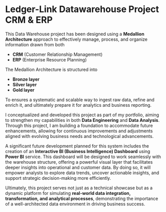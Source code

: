 # Ledger-Link Datawarehouse Project CRM & ERP

This Data Warehouse project has been designed using a **Medallion Architecture** approach to effectively manage, process, and organize information drawn from both 

* **CRM** (Customer Relationship Management)
* **ERP** (Enterprise Resource Planning)

The Medallion Architecture is structured into 

* **Bronze layer**
* **Silver layer**
* **Gold layer**

To ensures a systematic and scalable way to ingest raw data, refine and enrich it, and ultimately prepare it for analytics and business reporting.

I conceptualized and developed this project as part of my portfolio, aiming to strengthen my capabilities in both **Data Engineering** and **Data Analysis**. Through this project, I am building a foundation to accommodate future enhancements, allowing for continuous improvements and adjustments aligned with evolving business needs and technological advancements.

A significant future development planned for this system includes the creation of an **Interactive BI (Business Intelligence) Dashboard** using **Power BI** service. This dashboard will be designed to work seamlessly with the warehouse structure, offering a powerful visual layer that facilitates deeper insights into operational and customer data. By doing so, it will empower analysts to explore data trends, uncover actionable insights, and support strategic decision-making more efficiently.

Ultimately, this project serves not just as a technical showcase but as a dynamic platform for simulating **real-world data integration, transformation, and analytical processes**, demonstrating the importance of a well-architected data environment in driving business success.
